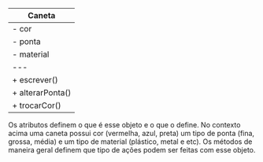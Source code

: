 | Caneta |
|---|
|  - cor |
| - ponta |
| - material |
|---|
| + escrever() |
| + alterarPonta() |
| + trocarCor() |

Os atributos definem o que é esse objeto e o que o define. No contexto acima uma caneta possui cor (vermelha, azul, preta) um tipo de ponta (fina, grossa, média) e um tipo de material (plástico, metal e etc).
Os métodos de maneira geral definem que tipo de ações podem ser feitas com esse objeto.
